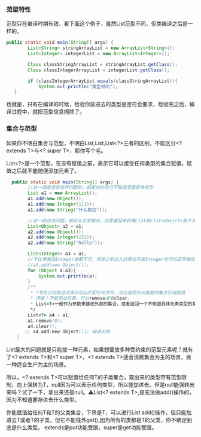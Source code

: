 ### 范型特性

范型只在编译时期有效，看下面这个例子，虽然List范型不同，但类编译之后是一样的。

```java
public static void main(String[] args) {        
        List<String> stringArrayList = new ArrayList<String>();
        List<Integer> integerList = new ArrayList<Integer>();

        Class classStringArrayList = stringArrayList.getClass();
        Class classIntegerArrayList = integerList.getClass();

        if (classIntegerArrayList.equals(classStringArrayList)){
            System.out.println("类型相同");
   }
```

也就是，只有在编译的时候，检验你放进去的类型是否符合要求，检验完之后，编译过程中，就把范型信息擦除了。

### 集合与范型

如果你不明白集合与范型，不明白List,List<Object>,List<?>三者的区别，不能区分<? extends T>与<? super T>，那你写个毛。

List<?>是一个范型，在没有赋值之前，表示它可以接受任何类型的集合赋值，赋值之后就不能随便添加元素了。

```java
  public static void main(String[] args) {
        //这一段是没有任何问题的，就是怕你自己不知道里面是啥类型
        List a1 = new ArrayList();
        a1.add(new Object());
        a1.add(new Integer(111));
        a1.add(new String("什么都加"));

        //这一段也没问题，都可以正常输出，这里看起来好像List和List<Obejct>差不多奥
        List<Object> a2 = a1;
        a2.add(new Object());
        a2.add(new Integer(222));
        a2.add(new String("hello"));

        List<Integer> a3 = a1;
        //不往里面加Integer就都不行，但是之前加入的哪怕不是Integer也可以正常输出，这是为了兼容以前的代码
        //a3.add(new Object());
        for (Object a:a3){
            System.out.println(a);
        }
        /**
         * ?号在正则表达式表示可以匹配任何字符，可以接受任何类型的集合引用赋值
         * 但是！不能添加元素，可以remove或者clear。
         * List<?>一般作为参数来接收外部的集合，或者返回一个不知道具体元素类型的集合。
         */
        List<?> a4 = a1;
        a1.remove(0);
        a4.clear();
       // a4.add(new Object()); 编译出错
    }
```

List<T>最大的问题就是只能放一种元素，如果想要放多种受约束的范型元素呢？就有了<? extends T>和<? super T>，<? extends T>适合消费集合为主的场景，另一种适合生产为主的场景。

所以，<? extends T>可以赋值给任何T的子类集合，取出来的类型带有范型限制，向上强转为T，null因为可以表示任何类型，所以能加进去。但是null能强转出来吗？试了一下，拿出来还是null。⚠️List<? extends T>,是无法做add()操作的，因为不知道要存进去什么类型。

 <? super T>你能赋值给任何T和T的父类集合，下界是T，可以进行List<? super T> add()操作，但只能加进去T或者T的子类，但它不能往外get(),因为所有的类都是T的父类，你不确定到底是什么类型。 extends是put功能受限，super是get功能受限。


